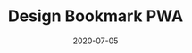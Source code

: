 ---
title: Design Bookmark PWA 
projectLink: https://desbook-pwa.sznm.dev
repoLink: https://github.com/sozonome/desbook-pwa
description: Designer's Bookmark site for resources and inspirations on the web
date: "2020-07-05"
thumbnail: "/app_icons/desbook-pwa.png"
appStoreLink: 
playStoreLink:
---